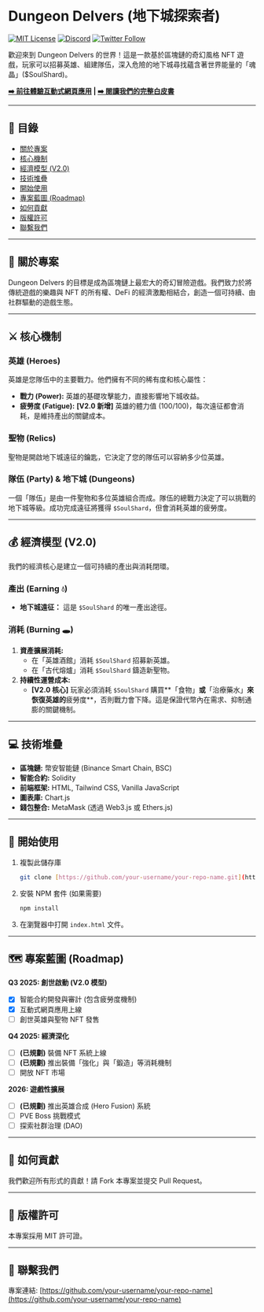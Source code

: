 # Dungeon Delvers (地下城探索者)

[![MIT License](https://img.shields.io/badge/License-MIT-green.svg)](https://choosealicense.com/licenses/mit/)
[![Discord](https://img.shields.io/discord/8888888888888888.svg?label=Discord&logo=Discord&color=7289DA)](https://discord.gg/your-invite-link)
[![Twitter Follow](https://img.shields.io/twitter/follow/your-twitter-handle?style=social)](https://twitter.com/your-twitter-handle)

歡迎來到 Dungeon Delvers 的世界！這是一款基於區塊鏈的奇幻風格 NFT 遊戲，玩家可以招募英雄、組建隊伍，深入危險的地下城尋找蘊含著世界能量的「魂晶」($SoulShard)。

**[➡️ 前往體驗互動式網頁應用](https://your-live-app-link.com) | [➡️ 閱讀我們的完整白皮書](https://your-website.com/whitepaper)**

---

## 📜 目錄

- [關於專案](#-關於專案)
- [核心機制](#️-核心機制)
- [經濟模型 (V2.0)](#-經濟模型-v20)
- [技術堆疊](#-技術堆疊)
- [開始使用](#-開始使用)
- [專案藍圖 (Roadmap)](#️-專案藍圖-roadmap)
- [如何貢獻](#-如何貢獻)
- [版權許可](#-版權許可)
- [聯繫我們](#-聯繫我們)

---

## 🏰 關於專案

Dungeon Delvers 的目標是成為區塊鏈上最宏大的奇幻冒險遊戲。我們致力於將傳統遊戲的樂趣與 NFT 的所有權、DeFi 的經濟激勵相結合，創造一個可持續、由社群驅動的遊戲生態。

---

## ⚔️ 核心機制

### **英雄 (Heroes)**
英雄是您隊伍中的主要戰力。他們擁有不同的稀有度和核心屬性：
* **戰力 (Power):** 英雄的基礎攻擊能力，直接影響地下城收益。
* **疲勞度 (Fatigue):** **[V2.0 新增]** 英雄的體力值 (100/100)，每次遠征都會消耗，是維持產出的關鍵成本。

### **聖物 (Relics)**
聖物是開啟地下城遠征的鑰匙，它決定了您的隊伍可以容納多少位英雄。

### **隊伍 (Party) & 地下城 (Dungeons)**
一個「隊伍」是由一件聖物和多位英雄組合而成。隊伍的總戰力決定了可以挑戰的地下城等級。成功完成遠征將獲得 `$SoulShard`，但會消耗英雄的疲勞度。

---

## 💰 經濟模型 (V2.0)

我們的經濟核心是建立一個可持續的產出與消耗閉環。

### **產出 (Earning 💧)**
* **地下城遠征：** 這是 `$SoulShard` 的唯一產出途徑。

### **消耗 (Burning 🕳️)**
1.  **資產擴展消耗:**
    * 在「英雄酒館」消耗 `$SoulShard` 招募新英雄。
    * 在「古代熔爐」消耗 `$SoulShard` 鑄造新聖物。
2.  **持續性運營成本:**
    * **[V2.0 核心]** 玩家必須消耗 `$SoulShard` 購買**「食物」**或**「治療藥水」**來恢復英雄的**疲勞度**，否則戰力會下降。這是保證代幣內在需求、抑制通膨的關鍵機制。

---

## 💻 技術堆疊

* **區塊鏈:** 幣安智能鏈 (Binance Smart Chain, BSC)
* **智能合約:** Solidity
* **前端框架:** HTML, Tailwind CSS, Vanilla JavaScript
* **圖表庫:** Chart.js
* **錢包整合:** MetaMask (透過 Web3.js 或 Ethers.js)

---

## 🚀 開始使用

1.  複製此儲存庫
    ```sh
    git clone [https://github.com/your-username/your-repo-name.git](https://github.com/your-username/your-repo-name.git)
    ```
2.  安裝 NPM 套件 (如果需要)
    ```sh
    npm install
    ```
3.  在瀏覽器中打開 `index.html` 文件。

---

## 🗺️ 專案藍圖 (Roadmap)

**Q3 2025: 創世啟動 (V2.0 模型)**
* [x] 智能合約開發與審計 (包含疲勞度機制)
* [x] 互動式網頁應用上線
* [ ] 創世英雄與聖物 NFT 發售

**Q4 2025: 經濟深化**
* [ ] **(已規劃)** 裝備 NFT 系統上線
* [ ] **(已規劃)** 推出裝備「強化」與「鍛造」等消耗機制
* [ ] 開放 NFT 市場

**2026: 遊戲性擴展**
* [ ] **(已規劃)** 推出英雄合成 (Hero Fusion) 系統
* [ ] PVE Boss 挑戰模式
* [ ] 探索社群治理 (DAO)

---

## 🙌 如何貢獻

我們歡迎所有形式的貢獻！請 Fork 本專案並提交 Pull Request。

---

## 📄 版權許可

本專案採用 MIT 許可證。

---

## 📧 聯繫我們

專案連結: [https://github.com/your-username/your-repo-name](https://github.com/your-username/your-repo-name)

